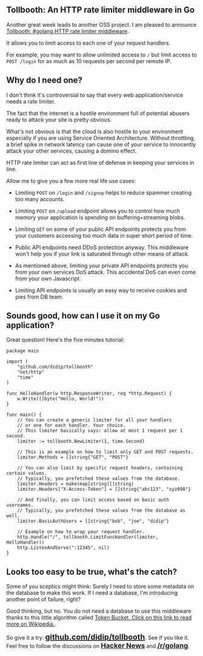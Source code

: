 ## Tollbooth: An HTTP rate limiter middleware in Go

Another great week leads to another OSS project. I am pleased to announce [Tollbooth: #golang HTTP rate limiter middleware](https://github.com/didip/tollbooth).

It allows you to limit access to each one of your request handlers.

For example, you may want to allow unlimited access to `/` but limit access to `POST /login` for as much as 10 requests per second per remote IP.


## Why do I need one?

I don't think it's controversial to say that every web application/service needs a rate limiter.

The fact that the internet is a hostile environment full of potential abusers ready to attack your site is pretty obvious.

What's not obvious is that the cloud is also hostile to your environment especially if you are using Service Oriented Architecture. Without throttling, a brief spike in network latency can cause one of your service to innocently attack your other services, causing a domino effect.

HTTP rate limiter can act as first line of defense in keeping your services in line.

Allow me to give you a few more real life use cases:

* Limiting `POST` on `/login` and `/signup` helps to reduce spammer creating too many accounts.

* Limiting `POST` on `/upload` endpoint allows you to control how much memory your application is spending on buffering+streaming blobs.

* Limiting `GET` on some of your public API endpoints protects you from your customers accessing too much data in super short period of time.

* Public API endpoints need DDoS protection anyway. This middleware won't help you if your link is saturated through other means of attack.

* As mentioned above, limiting your private API endpoints protects you from your own services DoS attack. This accidental DoS can even come from your own Javascript.

* Limiting API endpoints is usually an easy way to receive cookies and pies from DB team.


## Sounds good, how can I use it on my Go application?

Great question! Here's the five minutes tutorial:

<pre class="code"><code class="language-go">package main

import (
    "github.com/didip/tollbooth"
    "net/http"
    "time"
)

func HelloHandler(w http.ResponseWriter, req *http.Request) {
    w.Write([]byte("Hello, World!"))
}

func main() {
    // You can create a generic limiter for all your handlers
    // or one for each handler. Your choice.
    // This limiter basically says: allow at most 1 request per 1 second.
    limiter := tollbooth.NewLimiter(1, time.Second)

    // This is an example on how to limit only GET and POST requests.
    limiter.Methods = []string{"GET", "POST"}

    // You can also limit by specific request headers, containing certain values.
    // Typically, you prefetched these values from the database.
    limiter.Headers = make(map[string][]string)
    limiter.Headers["X-Access-Token"] = []string{"abc123", "xyz098"}

    // And finally, you can limit access based on basic auth usernames.
    // Typically, you prefetched these values from the database as well.
    limiter.BasicAuthUsers = []string{"bob", "joe", "didip"}

    // Example on how to wrap your request handler.
    http.Handle("/", tollbooth.LimitFuncHandler(limiter, HelloHandler))
    http.ListenAndServe(":12345", nil)
}
</code></pre>


## Looks too easy to be true, what's the catch?

Some of you sceptics might think: Surely I need to store some metadata on the database to make this work. If I need a database, I'm introducing another point of failure, right?

Good thinking, but no. You do not need a database to use this middleware thanks to this little algorithm called [Token Bucket. Click on this link to read more on Wikipedia.](http://en.wikipedia.org/wiki/Token_bucket).

So give it a try: <a target="_blank" href="//github.com/didip/tollbooth" style="font-size: 20px; font-weight: bold">github.com/didip/tollbooth</a>. See if you like it. Feel free to follow the discussions on <a target="_blank" href="//news.ycombinator.com/item?id=9588178" style="font-size: 18px; font-weight: bold">Hacker News</a> and <a target="_blank" href="//www.reddit.com/r/golang/comments/36uicf/tollbooth_an_http_rate_limiter_middleware_in_go/" style="font-size: 18px; font-weight: bold">/r/golang</a>.
